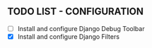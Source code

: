 ## TODO LIST - CONFIGURATION

- [ ] Install and configure Django Debug Toolbar
- [x] Install and configure Django Filters